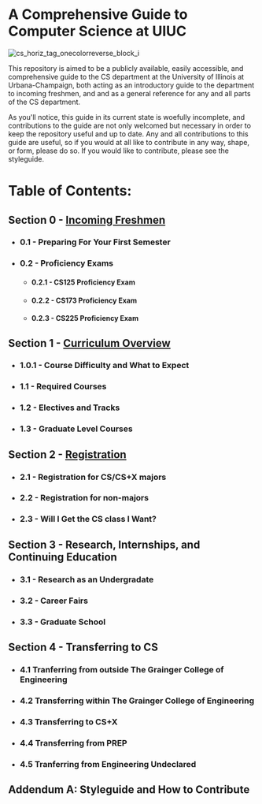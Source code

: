 # A Comprehensive Guide to Computer Science at UIUC

![cs_horiz_tag_onecolorreverse_block_i](https://user-images.githubusercontent.com/50086310/117201824-b48f3480-adb2-11eb-91be-f6a80b0167cf.png)

This repository is aimed to be a publicly available, easily accessible, and comprehensive guide to the CS department at the University of Illinois at Urbana-Champaign, both acting as an introductory guide to the department to incoming freshmen, and and as a general reference for any and all parts of the CS department. 

As you'll notice, this guide in its current state is woefully incomplete, and contributions to the guide are not only welcomed but necessary in order to keep the repository useful and up to date. Any and all contributions to this guide are useful, so if you would at all like to contribute in any way, shape, or form, please do so. If you would like to contribute, please see the styleguide.

# Table of Contents:

## Section 0 - [Incoming Freshmen](https://github.com/mersaults/uiuc-cs-incoming-freshman-guide/blob/main/guide/section0.md)
  * ### 0.1 - Preparing For Your First Semester
  * ### 0.2 - Proficiency Exams
    * #### 0.2.1 - CS125 Proficiency Exam
    * #### 0.2.2 - CS173 Proficiency Exam
    * #### 0.2.3 - CS225 Proficiency Exam

## Section 1 - [Curriculum Overview](https://github.com/mersaults/uiuc-cs-incoming-freshman-guide/blob/main/guide/section1.md)
 * ### 1.0.1 - Course Difficulty and What to Expect
 * ### 1.1 - Required Courses
 * ### 1.2 - Electives and Tracks
 * ### 1.3 - Graduate Level Courses

## Section 2 - [Registration](https://github.com/mersaults/uiuc-cs-incoming-freshman-guide/blob/main/guide/section2.md)
 * ### 2.1 -  Registration for CS/CS+X majors
 * ### 2.2 - Registration for non-majors
 * ### 2.3 - Will I Get the CS class I Want?

## Section 3 - Research, Internships, and Continuing Education
 * ### 3.1 - Research as an Undergradate 
 * ### 3.2 - Career Fairs
 * ### 3.3 - Graduate School

## Section 4 - Transferring to CS
 * ### 4.1 Tranferring from outside The Grainger College of Engineering
 * ### 4.2 Transferring within The Grainger College of Engineering
 * ### 4.3 Transferring to CS+X
 * ### 4.4 Transferring from PREP
 * ### 4.5 Tranferring from Engineering Undeclared

## Addendum A: Styleguide and How to Contribute
